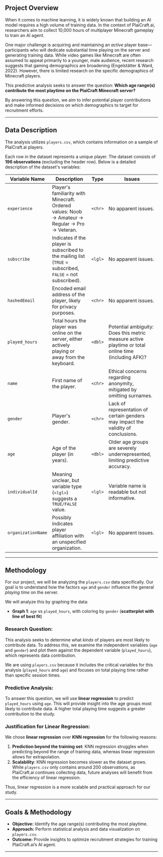 ## Project Overview
When it comes to machine learning, it is widely known that building an AI model requires a high volume of training data. In the context of PlaiCraft.ai, researchers aim to collect 10,000 hours of multiplayer Minecraft gameplay to train an AI agent. 

One major challenge is acquiring and maintaining an *active* player base—participants who will dedicate substantial time playing on the server and generating training data. While video games like Minecraft are often assumed to appeal primarily to a younger, male audience, recent research suggests that gaming demographics are broadening (Engelstätter & Ward, 2022). However, there is limited research on the specific demographics of Minecraft players.

This predictive analysis seeks to answer the question: **Which age range(s) contribute the most playtime on the PlaiCraft Minecraft server?**

By answering this question, we aim to infer potential player contributions and make informed decisions on which demographics to target for recruitment efforts.

---

## Data Description
The analysis utilizes `players.csv`, which contains information on a sample of PlaiCraft.ai players.

Each row in the dataset represents a unique player. The dataset consists of **196 observations** (excluding the header row). Below is a detailed description of the dataset's variables:

| Variable Name    | Description | Type | Issues |
|-----------------|-------------|------|--------|
| `experience` | Player's familiarity with Minecraft. Ordered values: Noob → Amateur → Regular → Pro → Veteran. | `<chr>` | No apparent issues. |
| `subscribe` | Indicates if the player is subscribed to the mailing list (`TRUE` = subscribed, `FALSE` = not subscribed). | `<lgl>` | No apparent issues. |
| `hashedEmail` | Encoded email address of the player, likely for privacy purposes. | `<chr>` | No apparent issues. |
| `played_hours` | Total hours the player was online on the server, either actively playing or away from the keyboard. | `<dbl>` | Potential ambiguity: Does this metric measure active playtime or total online time (including AFK)? |
| `name` | First name of the player. | `<chr>` | Ethical concerns regarding anonymity, mitigated by omitting surnames. |
| `gender` | Player's gender. | `<chr>` | Lack of representation of certain genders may impact the validity of conclusions. |
| `age` | Age of the player (in years). | `<dbl>` | Older age groups are severely underrepresented, limiting predictive accuracy. |
| `individualId` | Meaning unclear, but variable type (`<lgl>`) suggests a `TRUE/FALSE` value. | `<lgl>` | Variable name is readable but not informative. |
| `organizationName` | Possibly indicates player affiliation with an unspecified organization. | `<lgl>` | No apparent issues. |

---

## Methodology
For our project, we will be analyzing the `players.csv` data specifically. Our goal is to understand how the factors `age` and `gender` influence the general *playing time* on the server.  

We will analyze this by graphing the data:
- **Graph 1**: `age` vs `played_hours`, with coloring by `gender` (**scatterplot with line of best fit**)

### Research Question:
This analysis seeks to determine what *kinds* of players are most likely to contribute data. To address this, we examine the independent variables (`age` and `gender`) and plot them against the dependent variable (`played_hours`), which represents data contribution.

We are using `players.csv` because it includes the critical variables for this analysis (`played_hours` and `age`) and focuses on total playing time rather than specific session times.

### Predictive Analysis:
To answer this question, we will use **linear regression** to predict `played_hours` using `age`. This will provide insight into the age groups most likely to contribute data. A higher total playing time suggests a greater contribution to the study.

### Justification for Linear Regression:
We chose **linear regression** over **KNN regression** for the following reasons:
1. **Prediction beyond the training set**: KNN regression struggles when predicting beyond the range of training data, whereas linear regression allows for extrapolation.
2. **Scalability**: KNN regression becomes slower as the dataset grows. While `players.csv` only contains around 200 observations, as PlaiCraft.ai continues collecting data, future analyses will benefit from the efficiency of linear regression.

Thus, linear regression is a more scalable and practical approach for our study.

---

## Goals & Methodology
- **Objective:** Identify the age range(s) contributing the most playtime.
- **Approach:** Perform statistical analysis and data visualization on `players.csv`.
- **Outcome:** Provide insights to optimize recruitment strategies for training PlaiCraft.ai’s AI agent.

---

